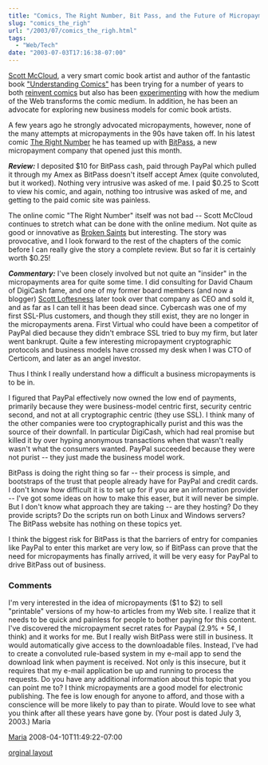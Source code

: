 ```yaml
---
title: "Comics, The Right Number, Bit Pass, and the Future of Micropayments"
slug: "comics_the_righ"
url: "/2003/07/comics_the_righ.html"
tags:
  - "Web/Tech"
date: "2003-07-03T17:16:38-07:00"
---
```

<p><a href="http://www.scottmccloud.com/">Scott McCloud</a>, a very smart comic book artist and author of the fantastic book <a href="http://www.amazon.com/exec/obidos/tg/detail/-/006097625X/qid=1057279163/sr=8-1/ref=sr_8_1/104-4032771-8576750?v=glance&s=books&n=507846">"Understanding Comics"</a> has been trying for a number of years to both <a href="http://www.amazon.com/exec/obidos/tg/detail/-/0613280407/qid=1057279250/sr=1-2/ref=sr_1_2/104-4032771-8576750?v=glance&s=books">reinvent comics</a> but also has been <a href=http://www.scottmccloud.com/comics/icst/index.html>experimenting</a> with how the medium of the Web transforms the comic medium. In addition, he has been an advocate for exploring new business models for comic book artists.</p>
<p>A few years ago he strongly advocated micropayments, however, none of the many attempts at micropayments in the 90s have taken off. In his latest comic <a href="http://www.scottmccloud.com/comics/trn/intro.html">The Right Number</a> he has teamed up with <a href="http://www.bitpass.com/learn/">BitPass</a>, a new micropayment company that opened just this month.</p>
<p><b><i>Review:</i></b> I deposited $10 for BitPass cash, paid through PayPal which pulled it through my Amex as BitPass doesn't itself accept Amex (quite convoluted, but it worked). Nothing very intrusive was asked of me. I paid $0.25 to Scott to view his comic, and again, nothing too intrusive was asked of me, and getting to the paid comic site was painless.</p>
<p>The online comic "The Right Number" itself was not bad -- Scott McCloud continues to stretch what can be done with the online medium. Not quite as good or innovative as <a href="http://www.brokensaints.com">Broken Saints</a> but interesting. The story was provocative, and I look forward to the rest of the chapters of the comic before I can really give the story a complete review. But so far it is certainly worth $0.25!</p>
<p><b><i>Commentary:</i></b> I've been closely involved but not quite an "insider" in the micropayments area for quite some time. I did consulting for David Chaum of DigiCash fame, and one of my former board members (and now a blogger) <a href="http://www.loftesness.com/radio/">Scott Loftesness</a> later took over that company as CEO and sold it, and as far as I can tell it has been dead since. Cybercash was one of my first SSL-Plus customers, and though they still exist, they are no longer in the micropayments arena. First Virtual who could have been a competitor of PayPal died because they didn't embrace SSL tried to buy my firm, but later went bankrupt. Quite a few interesting micropayment cryptographic protocols and business models have crossed my desk when I was CTO of Certicom, and later as an angel investor.</p>
<p>Thus I think I really understand how a difficult a business micropayments is to be in.</p>
<p>I figured that PayPal effectively now owned the low end of payments, primarily because they were business-model centric first, security centric second, and not at all cryptographic centric (they use SSL). I think many of the other companies were too cryptographically purist and this was the source of their downfall. In particular DigiCash, which had real promise but killed it by over hyping anonymous transactions when that wasn't really wasn't what the consumers wanted. PayPal succeeded because they were not purist -- they just made the business model work.</p>
<p>BitPass is doing the right thing so far -- their process is simple, and bootstraps of the trust that people already have for PayPal and credit cards. I don't know how difficult it is to set up for if you are an information provider -- I've got some ideas on how to make this easer, but it will never be simple. But I don't know what approach they are taking -- are they hosting? Do they provide scripts? Do the scripts run on both Linux and Windows servers? The BitPass website has nothing on these topics yet.</p>
<p>I think the biggest risk for BitPass is that the barriers of entry for companies like PayPal to enter this market are very low, so if BitPass can prove that the need for micropayments has finally arrived, it will be very easy for PayPal to drive BitPass out of business.</p>
<footer><h3>Comments</h3>
<div class="u-comment h-cite">
<p class="p-content p-name">I'm very interested in the idea of micropayments ($1 to $2) to sell "printable" versions of my how-to articles from my Web site. I realize that it needs to be quick and painless for people to bother paying for this content.
I've discovered the micropayment secret rates for Paypal (2.9% + 5¢, I think) and it works for me. But I really wish BitPass were still in business. It would automatically give access to the downloadable files. Instead, I've had to create a convoluted rule-based system in my e-mail app to send the download link when payment is received. Not only is this insecure, but it requires that my e-mail application be up and running to process the requests.
Do you have any additional information about this topic that you can point me to? I think micropayments are a good model for electronic publishing. The fee is low enough for anyone to afford, and those with a conscience will be more likely to pay than to pirate. Would love to see what you think after all these years have gone by. (Your post is dated July 3, 2003.)
Maria
</p>
<a class="u-author h-card" href="http://www.marialanger.com/">Maria</a>
<time class="dt-published" datetime="2008-04-10T11:49:22-07:00">2008-04-10T11:49:22-07:00</time>
</div>
</footer>
<p class="previous"><a href="/previous/2003/07/comics_the_righ.html" rel="syndication">orginal layout</a></p>

